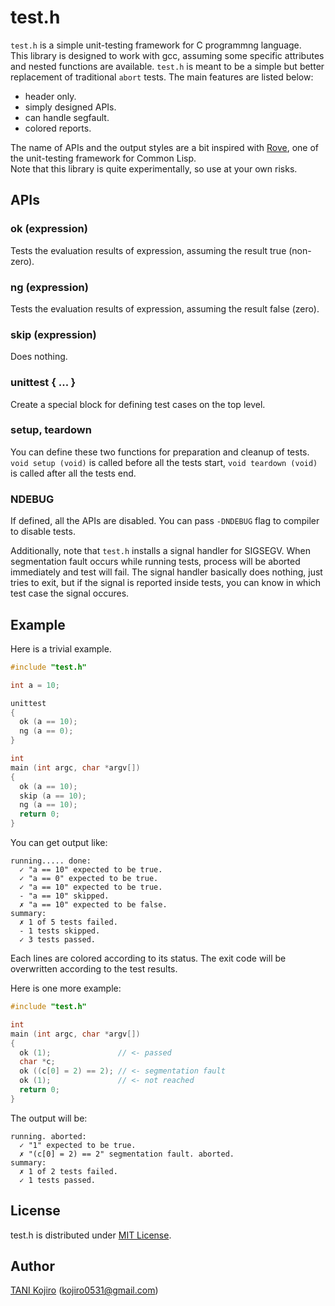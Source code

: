 # test.h
`test.h` is a simple unit-testing framework for C programmng language.  
This library is designed to work with gcc, assuming some specific attributes and nested functions are available.
`test.h` is meant to be a simple but better replacement of traditional `abort` tests.
The main features are listed below:

- header only.
- simply designed APIs.
- can handle segfault.
- colored reports.

The name of APIs and the output styles are a bit inspired with [Rove](github.com/fukamachi/rove), one of the unit-testing framework for Common Lisp.  
Note that this library is quite experimentally, so use at your own risks.

## APIs

### ok (expression)
Tests the evaluation results of expression, assuming the result true (non-zero).

### ng (expression)
Tests the evaluation results of expression, assuming the result false (zero).

### skip (expression)
Does nothing.

### unittest { ... }
Create a special block for defining test cases on the top level.

### setup, teardown
You can define these two functions for preparation and cleanup of tests.
`void setup (void)` is called before all the tests start, `void teardown (void)` is called after all the tests end.

### NDEBUG
If defined, all the APIs are disabled. 
You can pass `-DNDEBUG` flag to compiler to disable tests.

Additionally, note that `test.h` installs a signal handler for SIGSEGV. When segmentation fault occurs while running tests, process will be aborted immediately and test will fail. The signal handler basically does nothing, just tries to exit, but if the signal is reported inside tests, you can know in which test case the signal occures.

## Example
Here is a trivial example.

```:.c
#include "test.h"

int a = 10;

unittest
{
  ok (a == 10);
  ng (a == 0);
}

int
main (int argc, char *argv[])
{
  ok (a == 10);
  skip (a == 10);
  ng (a == 10);
  return 0;
}
```

You can get output like:

```:
running..... done:
  ✓ "a == 10" expected to be true.
  ✓ "a == 0" expected to be true.
  ✓ "a == 10" expected to be true.
  - "a == 10" skipped.
  ✗ "a == 10" expected to be false.
summary:
  ✗ 1 of 5 tests failed.
  - 1 tests skipped.
  ✓ 3 tests passed.
```

Each lines are colored according to its status.
The exit code will be overwritten according to the test results.  

Here is one more example:

```:.c
#include "test.h"

int
main (int argc, char *argv[])
{
  ok (1);               // <- passed
  char *c;
  ok ((c[0] = 2) == 2); // <- segmentation fault
  ok (1);               // <- not reached
  return 0;
}
```

The output will be:

```
running. aborted:
  ✓ "1" expected to be true.
  ✗ "(c[0] = 2) == 2" segmentation fault. aborted.
summary:
  ✗ 1 of 2 tests failed.
  ✓ 1 tests passed.
```

## License
test.h is distributed under [MIT License](LICENSE).

## Author
[TANI Kojiro](https://github.com/koji-kojiro) (kojiro0531@gmail.com) 

